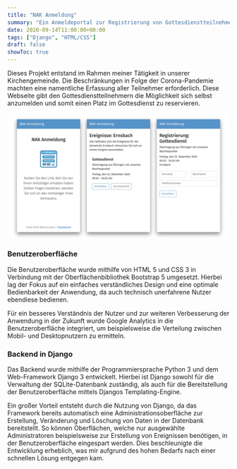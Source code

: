 ```yaml
---
title: "NAK Anmeldung"
summary: "Ein Anmeldeportal zur Registrierung von Gottesdienstteilnehmern während der Corona-Pandemie. Entwickelt mit Python 3 (Django 3) und Bootstrap 5"
date: 2020-09-14T11:00:00+00:00
tags: ["Django", "HTML/CSS"]
draft: false
showToc: true
---
```


Dieses Projekt entstand im Rahmen meiner Tätigkeit in unserer Kirchengemeinde. Die Beschränkungen in Folge der Corona-Pandemie machten eine namentliche Erfassung aller Teilnehmer erforderlich. Diese Webseite gibt den Gottesdienstteilnehmern die Möglichkeit sich selbst anzumelden und somit einen Platz im Gottesdienst zu reservieren.

![Benutzeroberfläche](/img/nac-registration.png)

### Benutzeroberfläche

Die Benutzeroberfläche wurde mithilfe von HTML 5 und CSS 3 in Verbindung mit der Oberflächenbibliothek Bootstrap 5 umgesetzt. Hierbei lag der Fokus auf ein einfaches verständliches Design und eine optimale Bedienbarkeit der Anwendung, da auch technisch unerfahrene Nutzer ebendiese bedienen.

Für ein besseres Verständnis der Nutzer und zur weiteren Verbesserung der Anwendung in der Zukunft wurde Google Analytics in die Benutzeroberfläche integriert, um beispielsweise die Verteilung zwischen Mobil- und Desktopnutzern zu ermitteln.

### Backend in Django

Das Backend wurde mithilfe der Programmiersprache Python 3 und dem Web-Framework Django 3 entwickelt. Hierbei ist Django sowohl für die Verwaltung der SQLite-Datenbank zuständig, als auch für die Bereitstellung der Benutzeroberfläche mittels Djangos Templating-Engine.

Ein großer Vorteil entsteht durch die Nutzung von Django, da das Framework bereits automatisch eine Administrationsoberfläche zur Erstellung, Veränderung und Löschung von Daten in der Datenbank bereitstellt. So können Oberflächen, welche nur ausgewählte Administratoren beispielsweise zur Erstellung von Ereignissen benötigen, in der Benutzeroberfläche eingespart werden. Dies beschleunigte die Entwicklung erheblich, was mir aufgrund des hohen Bedarfs nach einer schnellen Lösung entgegen kam.
